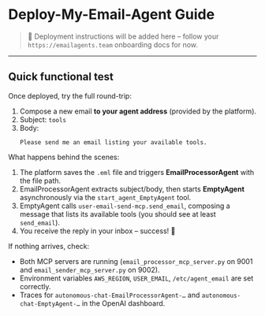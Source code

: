 # Deploy-My-Email-Agent Guide

> 🚧 Deployment instructions will be added here – follow your
> `https://emailagents.team` onboarding docs for now.

---

## Quick functional test

Once deployed, try the full round-trip:

1. Compose a new email **to your agent address** (provided by the platform).
2. Subject: `tools`
3. Body:
   ```
   Please send me an email listing your available tools.
   ```

What happens behind the scenes:

1. The platform saves the `.eml` file and triggers **EmailProcessorAgent** with the file path.
2. EmailProcessorAgent extracts subject/body, then starts **EmptyAgent** asynchronously via the `start_agent_EmptyAgent` tool.
3. EmptyAgent calls `user-email-send-mcp.send_email`, composing a message that lists its available tools (you should see at least `send_email`).
4. You receive the reply in your inbox – success! 🎉

If nothing arrives, check:
* Both MCP servers are running (`email_processor_mcp_server.py` on 9001 and `email_sender_mcp_server.py` on 9002).
* Environment variables `AWS_REGION`, `USER_EMAIL`, `/etc/agent_email` are set correctly.
* Traces for `autonomous-chat-EmailProcessorAgent-…` and `autonomous-chat-EmptyAgent-…` in the OpenAI dashboard. 